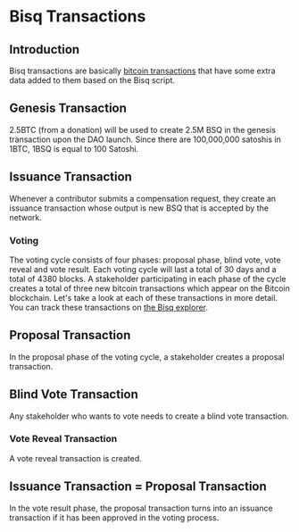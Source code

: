 # Bisq Transactions

## Introduction
Bisq transactions are basically [bitcoin transactions](bitcointx.md) that have some extra data added to them based on the Bisq script. 

## Genesis Transaction
2.5BTC (from a donation) will be used to create 2.5M BSQ in the genesis transaction upon the DAO launch. Since there are 100,000,000 satoshis in 1BTC, 1BSQ is equal to 100 Satoshi. 

## Issuance Transaction 
Whenever a contributor submits a compensation request, they create an issuance transaction whose output is new BSQ that is accepted by the network.

### Voting
The voting cycle consists of four phases: proposal phase, blind vote, vote reveal and vote result. Each voting cycle will last a total of 30 days and a total of 4380 blocks. A stakeholder participating in each phase of the cycle creates a total of three new bitcoin transactions which appear on the Bitcoin blockchain. Let's take a look at each of these transactions in more detail. You can track these transactions on [the Bisq explorer](https://explorer.bisq.network/index.html).

## Proposal Transaction
In the proposal phase of the voting cycle, a stakeholder creates a proposal transaction. 

## Blind Vote Transaction
Any stakeholder who wants to vote needs to create a blind vote transaction. 

### Vote Reveal Transaction
A vote reveal transaction is created. 

## Issuance Transaction = Proposal Transaction
In the vote result phase, the proposal transaction turns into an issuance transaction if it has been approved in the voting process. 


